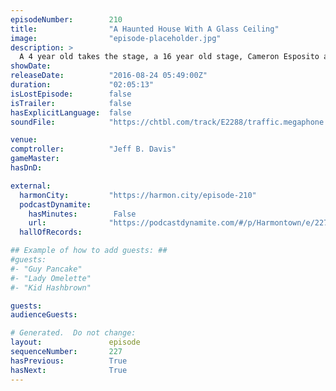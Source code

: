 ```yaml
---
episodeNumber:        210
title:                "A Haunted House With A Glass Ceiling"
image:                "episode-placeholder.jpg"
description: >
  A 4 year old takes the stage, a 16 year old stage, Cameron Esposito and Rhea Butcher, The Bootzins, Casper Mattresses. Watch the video at harmontown.com/live. We own everything! Help us grow, become a member.
showDate:             
releaseDate:          "2016-08-24 05:49:00Z"
duration:             "02:05:13"
isLostEpisode:        false
isTrailer:            false
hasExplicitLanguage:  false
soundFile:            "https://chtbl.com/track/E2288/traffic.megaphone.fm/STA9537031624.mp3?updated=1559772408"

venue:                
comptroller:          "Jeff B. Davis"
gameMaster:           
hasDnD:               

external:
  harmonCity:         "https://harmon.city/episode-210"
  podcastDynamite:
    hasMinutes:        False
    url:              "https://podcastdynamite.com/#/p/Harmontown/e/227/210"
  hallOfRecords:      

## Example of how to add guests: ##
#guests:
#- "Guy Pancake"
#- "Lady Omelette"
#- "Kid Hashbrown"

guests:
audienceGuests:

# Generated.  Do not change:
layout:               episode
sequenceNumber:       227
hasPrevious:          True
hasNext:              True
---
```


<!-- The episode description will be rendered here -->
<!-- Add your content below here -->

